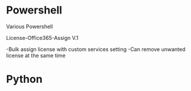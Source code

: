 # Powershell
Various Powershell

License-Office365-Assign V.1

-Bulk assign license with custom services setting
-Can remove unwanted license at the same time

# Python
